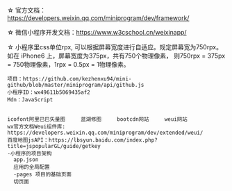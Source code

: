 ☆ 官方文档：https://developers.weixin.qq.com/miniprogram/dev/framework/

☆ 微信小程序开发文档：https://www.w3cschool.cn/weixinapp/

☆ 小程序里css单位rpx, 可以根据屏幕宽度进行自适应。规定屏幕宽为750rpx。如在 iPhone6 上，屏幕宽度为375px，共有750个物理像素，
   则750rpx = 375px = 750物理像素，1rpx = 0.5px = 1物理像素。




    
    
    
    
    
    
    
    项目：https://github.com/kezhenxu94/mini-github/blob/master/miniprogram/api/github.js
    小程序ID：wx49611b5069435af2
    Mdn：JavaScript
    
    
    icofont阿里巴巴矢量图     蓝湖修图     bootcdn网站     weui网站
    wx官方文档Weui组件库: https://developers.weixin.qq.com/miniprogram/dev/extended/weui/
    百度地图jsAPI：https://lbsyun.baidu.com/index.php?title=jspopularGL/guide/getkey
    -小程序的项目架构
      app.json
      应用的全局配置
      -pages 项目的基础页面
      切页面

